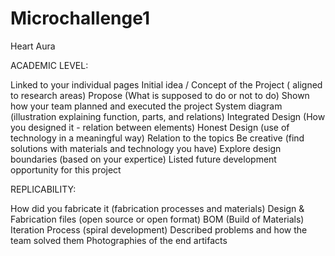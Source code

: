 # Microchallenge1
Heart Aura


ACADEMIC LEVEL:

 Linked to your individual pages
Initial idea / Concept of the Project ( aligned to research areas)
Propose (What is supposed to do or not to do)
Shown how your team planned and executed the project
System diagram (illustration explaining function, parts, and relations)
Integrated Design (How you designed it - relation between elements)
Honest Design (use of technology in a meaningful way) Relation to the topics
Be creative (find solutions with materials and technology you have)
Explore design boundaries (based on your expertice)
Listed future development opportunity for this project

REPLICABILITY:

 How did you fabricate it (fabrication processes and materials)
Design & Fabrication files (open source or open format)
BOM (Build of Materials)
Iteration Process (spiral development)
Described problems and how the team solved them
Photographies of the end artifacts
